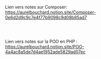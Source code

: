 Lien vers notes sur Composer:
<br/>
https://aurelbouchard.notion.site/Composer-0e6d2d9c9c7e4f77b9098c9d08b85ad7


<br/>
<br/>

Lien vers notes sur la POO en PHP :
<br/>
https://aurelbouchard.notion.site/POO-4a4ac8a5de7d4ae1952ade5829ad07ec